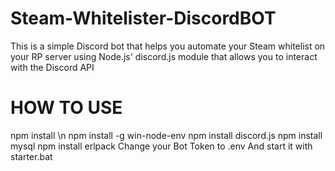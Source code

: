 # Steam-Whitelister-DiscordBOT
This is a simple Discord bot that helps you automate your Steam whitelist on your RP server using Node.js' discord.js module that allows you to interact with the Discord API

# HOW TO USE
npm install \n
npm install -g win-node-env
npm install discord.js
npm install mysql
npm install erlpack
Change your Bot Token to .env
And start it with starter.bat
